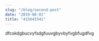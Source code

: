 ```yaml
---
slug: "/blog/second-post"
date: "2019-08-01"
title: "415641541"
---
```


dfcskdgbucvyfsdgfuuvgbyvbyfvgbfugdfvg